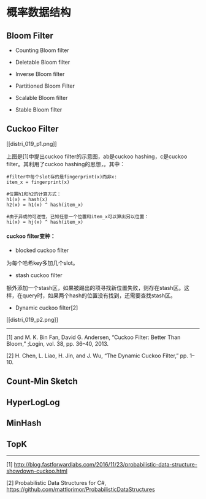 # 概率数据结构

## Bloom Filter

* Counting Bloom filter

* Deletable Bloom filter

* Inverse Bloom filter

* Partitioned Bloom Filter

* Scalable Bloom filter

* Stable Bloom filter

## Cuckoo Filter

[[distri_019_p1.png]]

上图是[1]中提出cuckoo filter的示意图，ab是cuckoo hashing，c是cuckoo filter。其利用了cuckoo hashing的思想，。其中：

~~~
#filter中每个slot存的是fingerprint(x)而非x:
item_x = fingerprint(x)

#位置h1和h2的计算方式：
h1(x) = hash(x)
h2(x) = h1(x) ^ hash(item_x)

#由于异或的可逆性，已知任意一个位置和item_x可以算出另以位置：
hi(x) = hj(x) ^ hash(item_x)
~~~

#### cuckoo filter变种：

* blocked cuckoo filter

为每个哈希key多加几个slot。

* stash cuckoo filter

额外添加一个stash区，如果被踢出的项寻找新位置失败，则存在stash区。这样，在query时，如果两个hash的位置没有找到，还需要查找stash区。

* Dynamic cuckoo filter[2]

[[distri_019_p2.png]]

---

[1] and M. K. Bin Fan, David G. Andersen, “Cuckoo Filter: Better Than Bloom,” ;Login, vol. 38, pp. 36–40, 2013.

[2] H. Chen, L. Liao, H. Jin, and J. Wu, “The Dynamic Cuckoo Filter,” pp. 1–10.

## Count-Min Sketch


## HyperLogLog

## MinHash

## TopK



---

[1] http://blog.fastforwardlabs.com/2016/11/23/probabilistic-data-structure-showdown-cuckoo.html

[2] Probabilistic Data Structures for C#, https://github.com/mattlorimor/ProbabilisticDataStructures